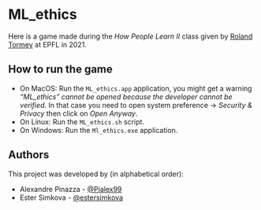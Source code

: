 # ML_ethics

Here is a game made during the *How People Learn II* class given by [Roland Tormey](https://people.epfl.ch/roland.tormey) at EPFL in 2021.

## How to run the game

- On MacOS: 
    Run the `ML_ethics.app` application, you might get a warning _“ML_ethics” cannot be opened because the developer cannot be verified_. In that case you need to open system preference -> _Security & Privacy_ then click on _Open Anyway_.
- On Linux:
    Run the `ML_ethics.sh` script.
- On Windows:
    Run the `Ml_ethics.exe` application.

## Authors

This project was developed by (in alphabetical order):
- Alexandre Pinazza - [@Pialex99](https://github.com/Pialex99)
- Ester Simkova - [@estersimkova](https://github.com/estersimkova)